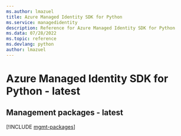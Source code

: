 ```yaml
---
ms.author: lmazuel
title: Azure Managed Identity SDK for Python
ms.service: managedidentity
description: Reference for Azure Managed Identity SDK for Python
ms.data: 07/28/2022
ms.topic: reference
ms.devlang: python
author: lmazuel
---
```

# Azure Managed Identity SDK for Python - latest

## Management packages - latest
[!INCLUDE [mgmt-packages](managed-identity-mgmt-index.md)]